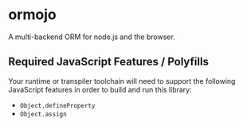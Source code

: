 # ormojo
A multi-backend ORM for node.js and the browser.

## Required JavaScript Features / Polyfills

Your runtime or transpiler toolchain will need to support the following JavaScript features in order to build and run this library:

- `Object.defineProperty`
- `Object.assign`
